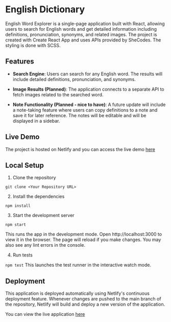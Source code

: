 # English Dictionary
English Word Explorer is a single-page application built with React, allowing users to search for English words and get detailed information including definitions, pronunciation, synonyms, and related images. The project is created with Create React App and uses APIs provided by SheCodes. The styling is done with SCSS.

## Features

- **Search Engine**: Users can search for any English word. The results will include detailed definitions, pronunciation, and synonyms.

- **Image Results (Planned)**: The application connects to a separate API to fetch images related to the searched word.

- **Note Functionality (Planned - nice to have)**: A future update will include a note-taking feature where users can copy definitions to a note and save it for later reference. The notes will be editable and will be displayed in a sidebar.

## Live Demo

The project is hosted on Netlify and you can access the live demo [here](https://natalias-dictionary.netlify.app/)

## Local Setup

1. Clone the repository

`git clone <Your Repository URL>`

2. Install the dependencies

`npm install`

3. Start the development server

`npm start`

This runs the app in the development mode. Open http://localhost:3000 to view it in the browser. The page will reload if you make changes. You may also see any lint errors in the console.

4. Run tests

`npm test`
This launches the test runner in the interactive watch mode.

## Deployment

This application is deployed automatically using Netlify's continuous deployment feature. Whenever changes are pushed to the main branch of the repository, Netlify will build and deploy a new version of the application.

You can view the live application [here](https://natalias-dictionary.netlify.app/)
